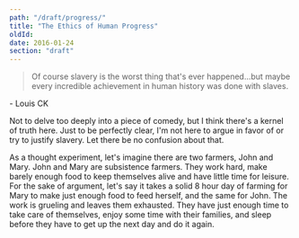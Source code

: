 ```yaml
---
path: "/draft/progress/"
title: "The Ethics of Human Progress"
oldId: 
date: 2016-01-24
section: "draft"
---
```

>Of course slavery is the worst thing that's ever happened...but maybe every
>incredible achievement in human history was done with slaves.
  
\- Louis CK

Not to delve too deeply into a piece of comedy, but I think there's a kernel of
truth here. Just to be perfectly clear, I'm not here to argue in favor of or try
to justify slavery. Let there be no confusion about that.

As a thought experiment, let's imagine there are two farmers, John and
Mary. John and Mary are subsistence farmers. They work hard, make barely enough
food to keep themselves alive and have little time for leisure. For the sake of
argument, let's say it takes a solid 8 hour day of farming for Mary to make just
enough food to feed herself, and the same for John. The work is grueling and
leaves them exhausted. They have just enough time to take care of themselves,
enjoy some time with their families, and sleep before they have to get up the
next day and do it again.




